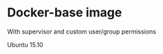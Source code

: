 Docker-base image
==========================

With supervisor and custom user/group permissions 

Ubuntu 15.10
